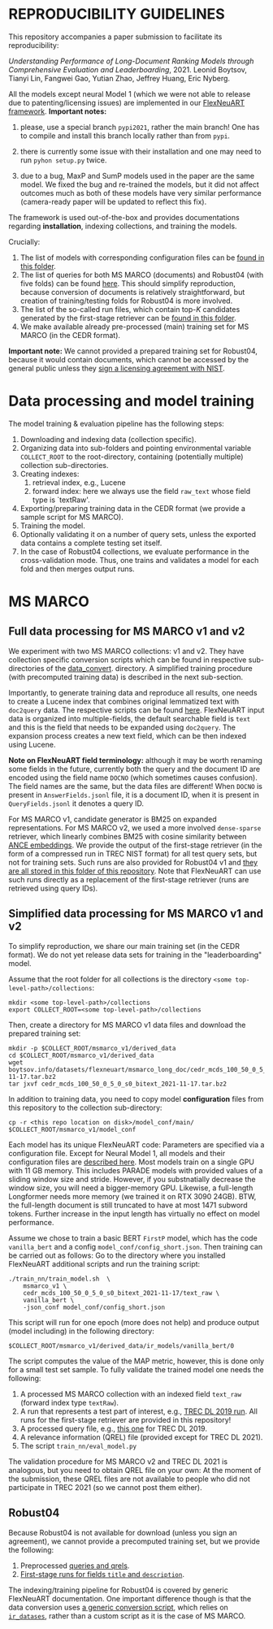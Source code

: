 # REPRODUCIBILITY GUIDELINES

This repository accompanies a paper submission to facilitate its reproducibility:

*Understanding Performance of Long-Document Ranking Models through Comprehensive Evaluation and Leaderboarding*, 
2021. Leonid Boytsov, Tianyi Lin, Fangwei Gao, Yutian Zhao, Jeffrey Huang, Eric Nyberg.

All the models except neural Model 1 (which we were not able to release due to patenting/licensing issues) 
are implemented in our [FlexNeuART framework](https://github.com/oaqa/FlexNeuART/tree/pypi2021).
**Important notes:** 

1. please, use a special branch `pypi2021`, rather the main branch! One has to compile and install this branch
locally rather than from `pypi`. 

2. there is currently some issue with their installation and one may need to run `pyhon setup.py` twice.

3. due to a bug, MaxP and SumP models used in the paper are the same model. We fixed the bug and re-trained the models, but it did not affect outcomes much as both of these models have very similar performance (camera-ready paper will be updated to reflect this fix).

The framework is used out-of-the-box and provides documentations regarding **installation**, indexing collections, and training 
the models.

Crucially:
1. The list of models with corresponding configuration files can be [found in this folder](model_conf).
2. The list of queries for both MS MARCO (documents) and Robust04 (with five folds) can be found [here](queries). This should simplify reproduction, because conversion of documents is relatively straightforward, but creation of training/testing folds for Robust04 is more involved.
3. The list of the so-called run files, which contain top-*K* candidates generated by the first-stage retriever can be [found in this folder](trec_runs_cached).
4. We make available already pre-processed (main) training set for MS MARCO (in the CEDR format). 

**Important note:** We cannot provided a prepared training set for Robust04, because it would contain documents, which cannot be accessed by the general public unless they [sign a licensing agreement with NIST](https://trec.nist.gov/data/cd45/index.html).

# Data processing and model training

The model training & evaluation pipeline has the following steps:
1. Downloading and indexing data (collection specific).
2. Organizing data into sub-folders and pointing environmental variable `COLLECT_ROOT` to the root-directory, 
containing (potentially multiple) collection sub-directories.
3. Creating indexes:
   1. retrieval index, e.g., Lucene
   2. forward index: here we always use the field `raw_text` whose field type is `textRaw'.
4. Exporting/preparing training data in the CEDR format (we provide a sample script for MS MARCO).
5. Training the model.
6. Optionally validating it on a number of query sets, unless the exported data contains a complete testing
set itself.
7. In the case of Robust04 collections, we evaluate performance in the cross-validation mode. Thus,
one trains and validates a model for each fold and then merges output runs.

# MS MARCO
## Full data processing for MS MARCO v1 and v2

We experiment with two MS MARCO collections: v1 and v2. They have 
collection specific conversion scripts which can be found in respective sub-directories of the [data_convert](https://github.com/oaqa/FlexNeuART/tree/master/scripts/data_convert).
directory. A simplified training procedure (with precomputed training data) is described in the next sub-section.

Importantly, to generate training data and reproduce all results, one needs
to create a Lucene index that combines original lemmatized text with `doc2query` data. The respective scripts
can be found [here](https://github.com/oaqa/FlexNeuART/tree/master/scripts/data_convert/msmarco/add_doc2query_docs.py).
FlexNeuART input data is organized into multiple-fields, the default searchable field is `text`
and this is the field that needs to be expanded using `doc2query`. The expansion process 
creates a new text field, which can be then indexed using Lucene.

**Note on FlexNeuART field terminology:** although it may be worth renaming some fields in the future,
currently both the query and the document ID are encoded using the field name `DOCNO` (which sometimes causes confusion). 
The field names are the same, but the data files are different!
When `DOCNO` is present in `AnswerFields.jsonl` file, it is a document ID, when it is present 
in `QueryFields.jsonl` it denotes a query ID. 

For MS MARCO v1, candidate generator is BM25 on expanded representations.
For MS MARCO v2, we used a more involved `dense-sparse` retriever, which linearly combines BM25 with cosine similarity 
between [ANCE embeddings](https://github.com/microsoft/ANCE). 
We  provide the output of the first-stage retriever (in the form of a compressed run in TREC NIST format) for all test query sets,
but not for training sets.
Such runs are also provided for Robust04 v1 and [they are all stored in this folder of this repository](trec_runs_cached).
Note that FlexNeuART can use such runs directly as a replacement of the first-stage retriever (runs are retrieved using query IDs). 

## Simplified data processing for MS MARCO v1 and v2

To simplify reproduction, we share our main training set (in the CEDR format). 
We do not yet release data sets for training in the "leaderboarding" model.

Assume that the root folder for all collections is the directory `<some top-level-path>/collections`:
```
mkdir <some top-level-path>/collections
export COLLECT_ROOT=<some top-level-path>/collections
```

Then, create a directory for MS MARCO v1 data files and download the prepared training set:
```
mkdir -p $COLLECT_ROOT/msmarco_v1/derived_data
cd $COLLECT_ROOT/msmarco_v1/derived_data
wget boytsov.info/datasets/flexneuart/msmarco_long_doc/cedr_mcds_100_50_0_5_0_s0_bitext_2021-11-17.tar.bz2
tar jxvf cedr_mcds_100_50_0_5_0_s0_bitext_2021-11-17.tar.bz2
```

In addition to training data, you need to copy model **configuration** files from this repository to the collection sub-directory:
```
cp -r <this repo location on disk>/model_conf/main/ $COLLECT_ROOT/msmarco_v1/model_conf

```

Each model has its unique FlexNeuART code: Parameters are specified via a configuration file.
Except for Neural Model 1, all models and their configuration files are [described here](model_conf/README.md).
Most models train on a single GPU with 11 GB memory. 
This includes PARADE models with provided values of a sliding window size and stride. 
However, if you substnatially decrease the window size, you will need a bigger-memory GPU. 
Likewise, a full-length Longformer needs more memory (we trained it on RTX 3090 24GB).
BTW, the full-length document is still truncated to have at most 1471 subword tokens.
Further increase in the input length has virtually no effect on model performance.

Assume we chose to train a basic BERT `FirstP` model, which has the code `vanilla_bert`
and a config `model_conf/config_short.json`. 
Then training can be carried out as follows: 
Go to the directory where you installed FlexNeuART additional scripts and run the training script:
```
./train_nn/train_model.sh  \
    msmarco_v1 \
    cedr_mcds_100_50_0_5_0_s0_bitext_2021-11-17/text_raw \
    vanilla_bert \
    -json_conf model_conf/config_short.json
```

This script will run for one epoch (more does not help) and produce output (model including) in the following
directory:
```
$COLLECT_ROOT/msmarco_v1/derived_data/ir_models/vanilla_bert/0
```

The script computes the value of the MAP metric, however, this is done only for a small test set sample.
To fully validate the trained model one needs the following:

1. A processed MS MARCO collection with an indexed field `text_raw` (forward index type `textRaw`). 
2. A run that represents a test part of interest, e.g., [TREC DL 2019 run](trec_runs_cached/msmarco_v1/test2019). All runs for the first-stage retriever are provided in this repository!
3. A processed query file, e.g., [this one](queries/msmarco_v1/test2019) for TREC DL 2019.
4. A relevance information (QREL) file (provided except for TREC DL 2021).
5. The script `train_nn/eval_model.py`

The validation procedure for MS MARCO v2 and TREC DL 2021 is analogous, but you need to
obtain QREL file on your own: At the moment of the submission, these QREL files are not
available to people who did not participate in TREC 2021 (so we cannot post them either).

## Robust04

Because Robust04 is not available for download (unless you sign an agreement), we cannot provide
a precomputed training set, but we provide the following:

1. Preprocessed [queries and qrels](queries/robust04).
2. [First-stage runs for fields `title` and `description`](trec_runs_cached/robust04).

The indexing/training pipeline for Robust04 is covered by generic FlexNeuART documentation.
One important difference though is that the data conversion uses [a generic conversion 
script](https://github.com/oaqa/FlexNeuART/blob/pypi2021/scripts/data_convert/ir_datasets/README.md),
which relies on [`ir_datases`](https://ir-datasets.com/), rather than a custom script as it is 
the case of MS MARCO.

